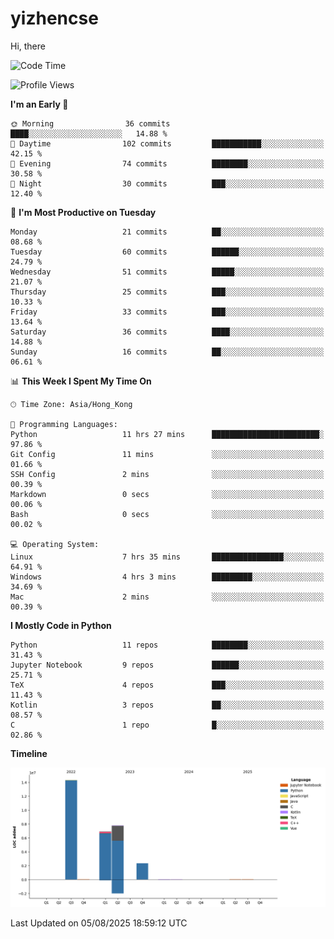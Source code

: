 # yizhencse


Hi, there

<!--START_SECTION:waka-->
![Code Time](http://img.shields.io/badge/Code%20Time-90%20hrs%2058%20mins-blue)

![Profile Views](http://img.shields.io/badge/Profile%20Views-0-blue)

**I'm an Early 🐤** 

```text
🌞 Morning                36 commits          ████░░░░░░░░░░░░░░░░░░░░░   14.88 % 
🌆 Daytime                102 commits         ███████████░░░░░░░░░░░░░░   42.15 % 
🌃 Evening                74 commits          ████████░░░░░░░░░░░░░░░░░   30.58 % 
🌙 Night                  30 commits          ███░░░░░░░░░░░░░░░░░░░░░░   12.40 % 
```
📅 **I'm Most Productive on Tuesday** 

```text
Monday                   21 commits          ██░░░░░░░░░░░░░░░░░░░░░░░   08.68 % 
Tuesday                  60 commits          ██████░░░░░░░░░░░░░░░░░░░   24.79 % 
Wednesday                51 commits          █████░░░░░░░░░░░░░░░░░░░░   21.07 % 
Thursday                 25 commits          ███░░░░░░░░░░░░░░░░░░░░░░   10.33 % 
Friday                   33 commits          ███░░░░░░░░░░░░░░░░░░░░░░   13.64 % 
Saturday                 36 commits          ████░░░░░░░░░░░░░░░░░░░░░   14.88 % 
Sunday                   16 commits          ██░░░░░░░░░░░░░░░░░░░░░░░   06.61 % 
```


📊 **This Week I Spent My Time On** 

```text
🕑︎ Time Zone: Asia/Hong_Kong

💬 Programming Languages: 
Python                   11 hrs 27 mins      ████████████████████████░   97.86 % 
Git Config               11 mins             ░░░░░░░░░░░░░░░░░░░░░░░░░   01.66 % 
SSH Config               2 mins              ░░░░░░░░░░░░░░░░░░░░░░░░░   00.39 % 
Markdown                 0 secs              ░░░░░░░░░░░░░░░░░░░░░░░░░   00.06 % 
Bash                     0 secs              ░░░░░░░░░░░░░░░░░░░░░░░░░   00.02 % 

💻 Operating System: 
Linux                    7 hrs 35 mins       ████████████████░░░░░░░░░   64.91 % 
Windows                  4 hrs 3 mins        █████████░░░░░░░░░░░░░░░░   34.69 % 
Mac                      2 mins              ░░░░░░░░░░░░░░░░░░░░░░░░░   00.39 % 
```

**I Mostly Code in Python** 

```text
Python                   11 repos            ████████░░░░░░░░░░░░░░░░░   31.43 % 
Jupyter Notebook         9 repos             ██████░░░░░░░░░░░░░░░░░░░   25.71 % 
TeX                      4 repos             ███░░░░░░░░░░░░░░░░░░░░░░   11.43 % 
Kotlin                   3 repos             ██░░░░░░░░░░░░░░░░░░░░░░░   08.57 % 
C                        1 repo              █░░░░░░░░░░░░░░░░░░░░░░░░   02.86 % 
```



**Timeline**

![Lines of Code chart](https://raw.githubusercontent.com/yizhencse/yizhencse/main/assets/bar_graph.png)


 Last Updated on 05/08/2025 18:59:12 UTC
<!--END_SECTION:waka-->

